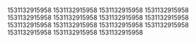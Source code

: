 1531132915958
1531132915958
1531132915958
1531132915958
1531132915958
1531132915958
1531132915958
1531132915958
1531132915958
1531132915958
1531132915958
1531132915958
1531132915958
1531132915958
1531132915958